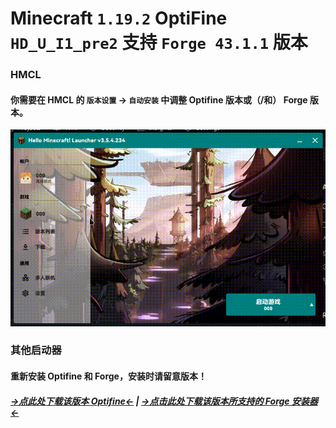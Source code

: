 # Minecraft `1.19.2` OptiFine `HD_U_I1_pre2` 支持 `Forge 43.1.1` 版本

### HMCL

#### 你需要在 HMCL 的 `版本设置` -> `自动安装` 中调整 Optifine 版本或（/和） Forge 版本。

![hmcl](/hmcl.gif)

### 其他启动器

#### 重新安装 Optifine 和 Forge，安装时请留意版本！

##### [→点此处下载该版本 Optifine←](https://optifine.cn/download/preview_OptiFine_1.19.2_HD_U_I1_pre2.jar) | [→点击此处下载该版本所支持的 Forge 安装器←](https://maven.minecraftforge.net/net/minecraftforge/forge/1.19.2-43.1.1/forge-1.19.2-43.1.1-installer.jar)

